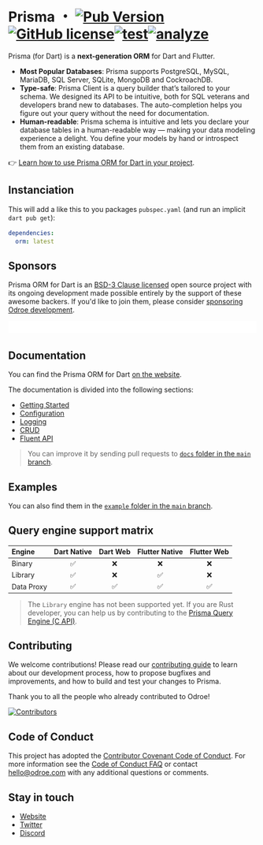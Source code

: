 # Prisma ・ [![Pub Version](https://img.shields.io/pub/v/orm?label=latest)](https://pub.dev/packages/orm)[![GitHub license](https://img.shields.io/github/license/odroe/prisma-dart)](https://github.com/odroe/prisma-dart/blob/main/LICENSE)[![test](https://github.com/odroe/prisma-dart/actions/workflows/test.yaml/badge.svg)](https://github.com/odroe/prisma-dart/actions/workflows/test.yaml)[![analyze](https://github.com/odroe/prisma-dart/actions/workflows/analyze.yaml/badge.svg)](https://github.com/odroe/prisma-dart/actions/workflows/analyze.yaml)

Prisma (for Dart) is a **next-generation ORM** for Dart and Flutter.

- **Most Popular Databases**: Prisma supports PostgreSQL, MySQL, MariaDB, SQL Server, SQLite, MongoDB and CockroachDB.
- **Type-safe**: Prisma Client is a query builder that’s tailored to your schema. We designed its API to be intuitive, both for SQL veterans and developers brand new to databases. The auto-completion helps you figure out your query without the need for documentation.
- **Human-readable**: Prisma schema is intuitive and lets you declare your database tables in a human-readable way — making your data modeling experience a delight. You define your models by hand or introspect them from an existing database.

👉 [Learn how to use Prisma ORM for Dart in your project](https://prisma.pub/docs/getting-started.html).

## Instanciation

This will add a like this to you packages `pubspec.yaml` (and run an implicit `dart pub get`):

```yaml
dependencies:
  orm: latest
```

## Sponsors

Prisma ORM for Dart is an [BSD-3 Clause licensed](LICENSE) open source project with its ongoing development made possible entirely by the support of these awesome backers. If you'd like to join them, please consider [sponsoring Odroe development](https://github.com/sponsors/odroe).

<p align="center">
  <a target="_blank" href="https://github.com/sponsors/odroe#sponsors">
    <img alt="sponsors" src="https://github.com/odroe/.github/raw/main/sponsors.svg">
  </a>
</p>

## Documentation

You can find the Prisma ORM for Dart [on the website](https://prisma.pub).

The documentation is divided into the following sections:

- [Getting Started](https://prisma.pub/docs/getting-started.html)
- [Configuration](https://prisma.pub/docs/configuration.html)
- [Logging](https://prisma.pub/docs/logging.html)
- [CRUD](https://prisma.pub/docs/crud.html)
- [Fluent API](https://prisma.pub/docs/fluent-api.html)

> You can improve it by sending pull requests to [`docs` folder in the `main` branch](https://github.com/odroe/prisma-dart/tree/main/docs).

## Examples

You can also find them in the [`example` folder in the `main` branch](https://github.com/odroe/prisma-dart/tree/main/example).

## Query engine support matrix

| Engine     | Dart Native | Dart Web | Flutter Native | Flutter Web |
| :--------- | :---------: | :------: | :------------: | :---------: |
| Binary     |     ✅      |    ❌    |       ❌       |     ❌      |
| Library    |     ✅      |    ❌    |       ✅       |     ❌      |
| Data Proxy |     ✅      |    ✅    |       ✅       |     ✅      |

> The `Library` engine has not been supported yet. If you are Rust developer, you can help us by contributing to the [Prisma Query Engine (C API)](https://github.com/odroe/prisma-query-c-api).

## Contributing

We welcome contributions! Please read our [contributing guide](CONTRIBUTING.md) to learn about our development process, how to propose bugfixes and improvements, and how to build and test your changes to Prisma.

Thank you to all the people who already contributed to Odroe!

[![Contributors](https://opencollective.com/openodroe/contributors.svg?width=890)](https://github.com/odroe/prisma-dart/graphs/contributors)

## Code of Conduct

This project has adopted the [Contributor Covenant Code of Conduct](CODE_OF_CONDUCT.md). For more information see the [Code of Conduct FAQ](https://www.contributor-covenant.org/faq) or contact [hello@odroe.com](mailto:hello@odroe.com) with any additional questions or comments.

## Stay in touch

- [Website](https://prisma.pub)
- [Twitter](https://twitter.com/odroeinc)
- [Discord](https://discord.gg/r27AjtUUbV)
